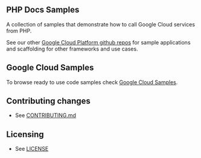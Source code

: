 ## PHP Docs Samples

A collection of samples that demonstrate how to call Google Cloud services from PHP.

See our other [Google Cloud Platform github
repos](https://github.com/GoogleCloudPlatform) for sample applications and
scaffolding for other frameworks and use cases.

## Google Cloud Samples

To browse ready to use code samples check [Google Cloud Samples](https://cloud.google.com/docs/samples?l=php).

## Contributing changes

* See [CONTRIBUTING.md](CONTRIBUTING.md)

## Licensing

* See [LICENSE](LICENSE)
